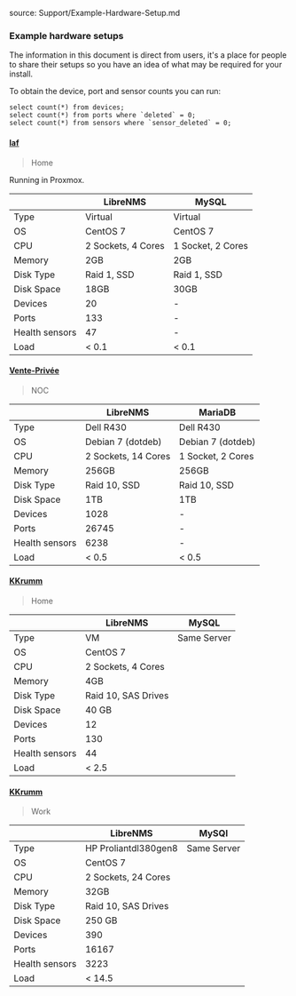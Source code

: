 source: Support/Example-Hardware-Setup.md
### Example hardware setups

The information in this document is direct from users, it's a place for people to share their 
setups so you have an idea of what may be required for your install.

To obtain the device, port and sensor counts you can run:

```mysql
select count(*) from devices;
select count(*) from ports where `deleted` = 0;
select count(*) from sensors where `sensor_deleted` = 0;
```

#### [laf](https://github.com/laf)

> Home

Running in Proxmox.

|                | LibreNMS            | MySQL               |
| -------------- | ------------------- | ------------------- |
| Type           | Virtual             | Virtual             |
| OS             | CentOS 7            | CentOS 7            |
| CPU            | 2 Sockets, 4 Cores  | 1 Socket, 2 Cores   |
| Memory         | 2GB                 | 2GB                 |
| Disk Type      | Raid 1, SSD         | Raid 1, SSD         |
| Disk Space     | 18GB                | 30GB                |
| Devices        | 20                  | -                   |
| Ports          | 133                 | -                   |
| Health sensors | 47                  | -                   |
| Load           | < 0.1               | < 0.1               |

#### [Vente-Privée](https://github.com/vp-noc)

> NOC

|                | LibreNMS            | MariaDB             |
| -------------- | ------------------- | ------------------- |
| Type           | Dell R430           | Dell R430           |
| OS             | Debian 7 (dotdeb)   | Debian 7 (dotdeb)   |
| CPU            | 2 Sockets, 14 Cores | 1 Socket, 2 Cores   |
| Memory         | 256GB               | 256GB               |
| Disk Type      | Raid 10, SSD        | Raid 10, SSD        |
| Disk Space     | 1TB                 | 1TB                 |
| Devices        | 1028                | -                   |
| Ports          | 26745               | -                   |
| Health sensors | 6238                | -                   |
| Load           | < 0.5               | < 0.5               |

#### [KKrumm](https://github.com/kkrumm1)

> Home

|                | LibreNMS            | MySQL               |
| -------------- | ------------------- | ------------------- |
| Type           | VM                  | Same Server         |
| OS             | CentOS 7            |                     |
| CPU            | 2 Sockets, 4 Cores  |                     |
| Memory         | 4GB                 |                     |
| Disk Type      | Raid 10, SAS Drives |                     |
| Disk Space     | 40 GB               |                     |
| Devices        | 12                  |                     |
| Ports          | 130                 |                     |
| Health sensors | 44                  |                     |
| Load           | < 2.5               |                     |

#### [KKrumm](https://github.com/kkrumm1)

> Work

|                | LibreNMS            | MySQl               |
| -------------- | ------------------- | ------------------- |
| Type           | HP Proliantdl380gen8| Same Server         |
| OS             | CentOS 7            |                     |
| CPU            | 2 Sockets, 24 Cores |                     |
| Memory         | 32GB                |                     |
| Disk Type      | Raid 10, SAS Drives |                     |
| Disk Space     | 250 GB              |                     |
| Devices        | 390                 |                     |
| Ports          | 16167               |                     |
| Health sensors | 3223                |                     |
| Load           | < 14.5              |                     |
